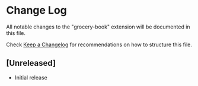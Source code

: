 # Change Log

All notable changes to the "grocery-book" extension will be documented in this file.

Check [Keep a Changelog](http://keepachangelog.com/) for recommendations on how to structure this file.

## [Unreleased]

- Initial release
